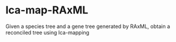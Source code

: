 # lca-map-RAxML
Given a species tree and a gene tree generated by RAxML, obtain a reconciled tree using lca-mapping
